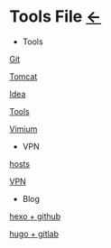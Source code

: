 # Tools File [←](../index.md)

- Tools

[Git](Git.txt)

[Tomcat](Tomcat.txt)

[Idea](Idea.txt)

[Tools](Tools.txt)

[Vimium](Vimium.txt)

- VPN

[hosts](hosts)

[VPN](VPN.md)

- Blog

[hexo + github](https://raw.githubusercontent.com/AmbroseRen/test/master/Doc/Tools/hexo.bat)

[hugo + gitlab](hugo.md)

[]()
